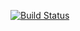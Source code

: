[![Build Status](https://app.travis-ci.com/chaotuo-801/251tut4.svg?branch=main)](https://app.travis-ci.com/chaotuo-801/251tut4)
